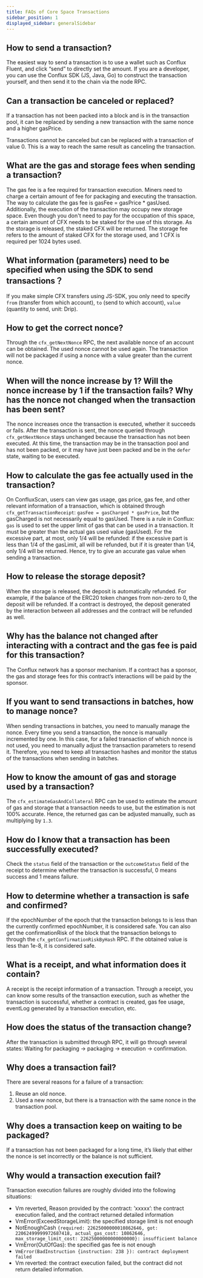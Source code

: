 ```yaml
---
title: FAQs of Core Space Transactions
sidebar_position: 1
displayed_sidebar: generalSidebar
---
```


## How to send a transaction?

The easiest way to send a transaction is to use a wallet such as Conflux Fluent, and click “send” to directly set the amount. If you are a developer, you can use the Conflux SDK (JS, Java, Go) to construct the transaction yourself, and then send it to the chain via the node RPC.

## Can a transaction be canceled or replaced?

If a transaction has not been packed into a block and is in the transaction pool, it can be replaced by sending a new transaction with the same nonce and a higher gasPrice.

Transactions cannot be canceled but can be replaced with a transaction of value 0. This is a way to reach the same result as canceling the transaction.

## What are the gas and storage fees when sending a transaction?

The gas fee is a fee required for transaction execution. Miners need to charge a certain amount of fee for packaging and executing the transaction. The way to calculate the gas fee is gasFee = gasPrice * gasUsed. 
Additionally, the execution of the transaction may occupy new storage space. Even though you don't need to pay for the occupation of this space, a certain amount of CFX needs to be staked for the use of this storage. As the storage is released, the staked CFX will be returned. 
The storage fee refers to the amount of staked CFX for the storage used, and 1 CFX is required per 1024 bytes used.

## What information (parameters) need to be specified when using the SDK to send transactions？

If you make simple CFX transfers using JS-SDK, you only need to specify `from` (transfer from which account), `to` (send to which account), `value` (quantity to send, unit: Drip).

## How to get the correct nonce?

Through the  `cfx_getNextNonce` RPC, the next available nonce of an account can be obtained. The used nonce cannot be used again. The transaction will not be packaged if using a nonce with a value greater than the current nonce.

## When will the nonce increase by 1? Will the nonce increase by 1 if the transaction fails? Why has the nonce not changed when the transaction has been sent?

The nonce increases once the transaction is executed, whether it succeeds or fails.
After the transaction is sent, the nonce queried through `cfx_getNextNonce` stays unchanged because the transaction has not been executed. At this time, the transaction may be in the transaction pool and has not been packed, or it may have just been packed and be in the `defer` state, waiting to be executed.

## How to calculate the gas fee actually used in the transaction?

On ConfluxScan, users can view gas usage, gas price, gas fee, and other relevant information of a transaction, which is obtained through `cfx_getTransactionReceipt`: `gasFee = gasCharged * gasPrice`, but the gasCharged is not necessarily equal to gasUsed. 
There is a rule in Conflux: `gas` is used to set the upper limit of gas that can be used in a transaction. It must be greater than the actual gas used value (gasUsed). 
For the excessive part, at most, only 1/4 will be refunded: if the excessive part is less than 1/4 of the gasLimit, all will be refunded, but if it is greater than 1/4, only 1/4 will be returned. Hence, try to give an accurate gas value when sending a transaction.

## How to release the storage deposit?

When the storage is released, the deposit is automatically refunded. For example, if the balance of the ERC20 token changes from non-zero to 0, the deposit will be refunded. If a contract is destroyed, the deposit generated by the interaction between all addresses and the contract will be refunded as well.

## Why has the balance not changed after interacting with a contract and the gas fee is paid for this transaction?

The Conflux network has a sponsor mechanism. If a contract has a sponsor, the gas and storage fees for this contract’s interactions will be paid by the sponsor.

## If you want to send transactions in batches, how to manage nonce?

When sending transactions in batches, you need to manually manage the nonce. Every time you send a transaction, the nonce is manually incremented by one. 
In this case, for a failed transaction of which nonce is not used, you need to manually adjust the transaction parameters to resend it. 
Therefore, you need to keep all transaction hashes and monitor the status of the transactions when sending in batches. 

## How to know the amount of gas and storage used by a transaction?

The `cfx_estimateGasAndCollateral` RPC can be used to estimate the amount of gas and storage that a transaction needs to use, but the estimation is not 100% accurate. 
Hence, the returned gas can be adjusted manually, such as multiplying by `1.3`.

## How do I know that a transaction has been successfully executed?

Check the `status` field of the transaction or the `outcomeStatus` field of the receipt to determine whether the transaction is successful, 0 means success and 1 means failure.

## How to determine whether a transaction is safe and confirmed?

If the epochNumber of the epoch that the transaction belongs to is less than the currently confirmed epochNumber, it is considered safe.
You can also get the confirmationRisk of the block that the transaction belongs to through the `cfx_getConfirmationRiskByHash` RPC.
If the obtained value is less than 1e-8, it is considered safe.

## What is a receipt, and what information does it contain?

A receipt is the receipt information of a transaction. Through a receipt, you can know some results of the transaction execution, such as whether the transaction is successful, whether a contract is created, gas fee usage, eventLog generated by a transaction execution, etc.

## How does the status of the transaction change?

After the transaction is submitted through RPC, it will go through several states: Waiting for packaging -> packaging -> execution -> confirmation.


## Why does a transaction fail?

There are several reasons for a failure of a transaction:

1. Reuse an old nonce.
2. Used a new nonce, but there is a transaction with the same nonce in the transaction pool. 

## Why does a transaction keep on waiting to be packaged?

If a transaction has not been packaged for a long time, it’s likely that either the nonce is set incorrectly or the balance is not sufficient.

## Why would a transaction execution fail?

Transaction execution failures are roughly divided into the following situations:

* Vm reverted, Reason provided by the contract: ’xxxxx’: the contract execution failed, and the contract returned detailed information
* VmError(ExceedStorageLimit): the specified storage limit is not enough
* NotEnoughCash `{required: 22625000000010862646, got: 22062499999972687418, actual_gas_cost: 10862646, max_storage_limit_cost: 22625000000000000000}: insufficient balance`
* VmError(OutOfGas): the specified gas fee is not enough
* `VmError(BadInstruction {instruction: 238 }): contract deployment failed`
* Vm reverted: the contract execution failed, but the contract did not return detailed information.
